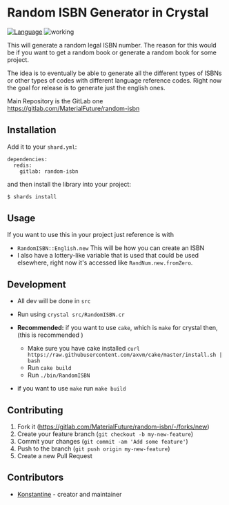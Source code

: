 # Random ISBN Generator in Crystal

[![Language](https://img.shields.io/badge/language-crystal-776791.svg)](https://github.com/crystal-lang/crystal)
![working](https://img.shields.io/badge/stability-working-success.svg)

This will generate a random legal ISBN number. The reason for this would be if you want to get a random book or generate a random book for some project.

The idea is to eventually be able to generate all the different types of ISBNs or other types of codes with different language reference codes. Right now the goal for release is to generate just the english ones.

Main Repository is the GitLab one <https://gitlab.com/MaterialFuture/random-isbn>

## Installation

Add it to your `shard.yml`:

```crystal
dependencies:
  redis:
    gitlab: random-isbn
```

and then install the library into your project:

```bash
$ shards install
```

## Usage

If you want to use this in your project just reference is with 
- `RandomISBN::English.new` This will be how you can create an ISBN
- I also have a lottery-like variable that is used that could be used elsewhere, right now it's accessed like `RandNum.new.fromZero`.


## Development

- All dev will be done in `src`
- Run using `crystal src/RandomISBN.cr`

- **Recommended:** if you want to use `cake`, which is `make` for crystal then, (this is recommended )
  - Make sure you have cake installed `curl https://raw.githubusercontent.com/axvm/cake/master/install.sh | bash`
  - Run `cake build`
  - Run `./bin/RandomISBN`
- if you want to use `make` run `make build`


## Contributing

1. Fork it (<https://gitlab.com/MaterialFuture/random-isbn/-/forks/new>)
2. Create your feature branch (`git checkout -b my-new-feature`)
3. Commit your changes (`git commit -am 'Add some feature'`)
4. Push to the branch (`git push origin my-new-feature`)
5. Create a new Pull Request

## Contributors

- [Konstantine](https://gitlab.com/materialfuture) - creator and maintainer
